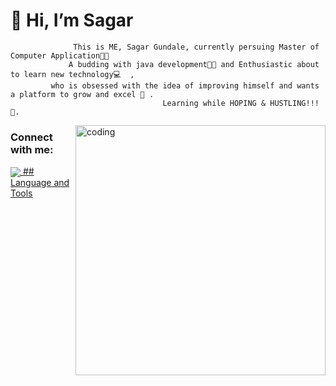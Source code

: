# 👋 Hi, I’m Sagar

                  This is ME, Sagar Gundale, currently persuing Master of Computer Application🧑‍🎓 
                 A budding with java development👨‍💻 and Enthusiastic about to learn new technology💻  ,
             who is obsessed with the idea of improving himself and wants a platform to grow and excel 🔑 .
                                      Learning while HOPING & HUSTLING!!! 🏁.
<!---
SagarGundale7/SagarGundale7 is a ✨ special ✨ repository because its `README.md` (this file) appears on your GitHub profile.
You can click the Preview link to take a look at your changes.
--->
<img align="right" alt="coding" width="400" src="https://c.tenor.com/flflC6GFzO8AAAAd/sultan-alrefaei-programmer.gif">
<h3 align="left">Connect with me:</h3>
<a href="https://www.linkedin.com/in/sagar-gundale-3863a61a5/" target="black"><img align="center" src="https://cdn-icons-png.flaticon.com/512/174/174857.png">
  ## Language and Tools
